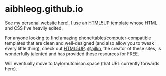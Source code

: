 # aibhleog.github.io
See my [personal website here!](http://aibhleog.github.io). I use an [HTML5UP](html5up.net) template whose HTML and CSS I've heavily edited.  

For anyone looking to find amazing phone/tablet/computer-compatible templates that are clean and well-designed (and also allow you to tweak every little thing), check out [HTML5UP](html5up.net).  [@ajlkn](http://twitter.com/ajlkn), the creator of these sites, is wonderfully talented and has provided these resources for FREE.

Will eventually move to taylorhutchison.space (that URL currently forwards here).
